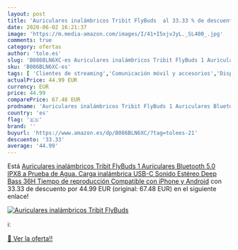 ```yaml
---
layout: post
title: 'Auriculares inalámbricos Tribit FlyBuds  al 33.33 % de descuento'
date: 2020-06-02 16:21:37
image: 'https://m.media-amazon.com/images/I/41+I5xjvJyL._SL400_.jpg'
comments: true
category: ofertas
author: 'tole.es'
slug: 'B086BLN6XC-es Auriculares inalámbricos Tribit FlyBuds 1 Auriculares...'
sku: 'B086BLN6XC-es'
tags: [ 'Clientes de streaming','Comunicación móvil y accesorios','Dispositivos para el streaming','Electrónica','Equipos de audio y Hi-Fi','Informática','Móviles','Móviles y smartphones libres','Smartwatches','Tablets','Tecnología para vestir','android', ]
actualPrice: 44.99 EUR
currency: EUR
price: 44.99
comparePrice: 67.48 EUR
prodname: 'Auriculares inalámbricos Tribit FlyBuds 1 Auriculares Bluetooth 5.0 IPX8 a Prueba de Agua. Carga inalámbrica USB-C Sonido Estéreo Deep Bass 36H Tiempo de reproducción Compatible con iPhone y Android'
country: 'es'
flag: '🇪🇸'
brand: ''
buyurl: 'https://www.amazon.es/dp/B086BLN6XC/?tag=tolees-21'
descuento: '33.33'
average: '44.99'
---
```


Está [Auriculares inalámbricos Tribit FlyBuds 1 Auriculares Bluetooth 5.0 IPX8 a Prueba de Agua. Carga inalámbrica USB-C Sonido Estéreo Deep Bass 36H Tiempo de reproducción Compatible con iPhone y Android](https://www.amazon.es/dp/B086BLN6XC/?tag=tolees-21) con 33.33 de descuento por 44.99 EUR (original: 67.48 EUR) en el siguiente enlace!

[![Auriculares inalámbricos Tribit FlyBuds ](https://m.media-amazon.com/images/I/41+I5xjvJyL._SL400_.jpg)](https://www.amazon.es/dp/B086BLN6XC/?tag=tolees-21)

ℹ️:


[🛒 Ver la oferta!!](https://www.amazon.es/dp/B086BLN6XC/?tag=tolees-21)
